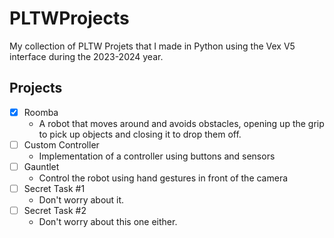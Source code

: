 # PLTWProjects

My collection of PLTW Projets that I made in Python using the Vex V5 interface during the 2023-2024 year.

## Projects

- [x] Roomba
  - A robot that moves around and avoids obstacles, opening up the grip to pick up objects and closing it to drop them off.
- [ ] Custom Controller
  - Implementation of a controller using buttons and sensors
- [ ] Gauntlet
  - Control the robot using hand gestures in front of the camera
- [ ] Secret Task #1
  - Don't worry about it.
- [ ] Secret Task #2
  - Don't worry about this one either.
